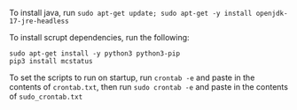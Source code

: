 To install java, run `sudo apt-get update; sudo apt-get -y install openjdk-17-jre-headless`

To install scrupt dependencies, run the following:
```
sudo apt-get install -y python3 python3-pip
pip3 install mcstatus
```

To set the scripts to run on startup, run `crontab -e` and paste in the contents of `crontab.txt`, then run `sudo crontab -e` and paste in the contents of `sudo_crontab.txt`
